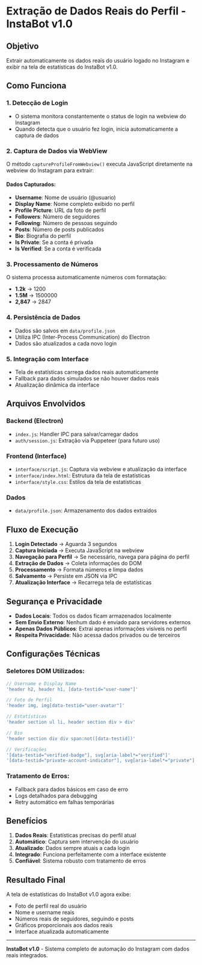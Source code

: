 # Extração de Dados Reais do Perfil - InstaBot v1.0

## Objetivo
Extrair automaticamente os dados reais do usuário logado no Instagram e exibir na tela de estatísticas do InstaBot v1.0.

## Como Funciona

### 1. Detecção de Login
- O sistema monitora constantemente o status de login na webview do Instagram
- Quando detecta que o usuário fez login, inicia automaticamente a captura de dados

### 2. Captura de Dados via WebView
O método `captureProfileFromWebview()` executa JavaScript diretamente na webview do Instagram para extrair:

#### Dados Capturados:
- **Username**: Nome de usuário (@usuario)
- **Display Name**: Nome completo exibido no perfil
- **Profile Picture**: URL da foto de perfil
- **Followers**: Número de seguidores
- **Following**: Número de pessoas seguindo
- **Posts**: Número de posts publicados
- **Bio**: Biografia do perfil
- **Is Private**: Se a conta é privada
- **Is Verified**: Se a conta é verificada

### 3. Processamento de Números
O sistema processa automaticamente números com formatação:
- **1.2k** → 1200
- **1.5M** → 1500000
- **2,847** → 2847

### 4. Persistência de Dados
- Dados são salvos em `data/profile.json`
- Utiliza IPC (Inter-Process Communication) do Electron
- Dados são atualizados a cada novo login

### 5. Integração com Interface
- Tela de estatísticas carrega dados reais automaticamente
- Fallback para dados simulados se não houver dados reais
- Atualização dinâmica da interface

## Arquivos Envolvidos

### Backend (Electron)
- `index.js`: Handler IPC para salvar/carregar dados
- `auth/session.js`: Extração via Puppeteer (para futuro uso)

### Frontend (Interface)
- `interface/script.js`: Captura via webview e atualização da interface
- `interface/index.html`: Estrutura da tela de estatísticas
- `interface/style.css`: Estilos da tela de estatísticas

### Dados
- `data/profile.json`: Armazenamento dos dados extraídos

## Fluxo de Execução

1. **Login Detectado** → Aguarda 3 segundos
2. **Captura Iniciada** → Executa JavaScript na webview
3. **Navegação para Perfil** → Se necessário, navega para página do perfil
4. **Extração de Dados** → Coleta informações do DOM
5. **Processamento** → Formata números e limpa dados
6. **Salvamento** → Persiste em JSON via IPC
7. **Atualização Interface** → Recarrega tela de estatísticas

## Segurança e Privacidade

- **Dados Locais**: Todos os dados ficam armazenados localmente
- **Sem Envio Externo**: Nenhum dado é enviado para servidores externos
- **Apenas Dados Públicos**: Extrai apenas informações visíveis no perfil
- **Respeita Privacidade**: Não acessa dados privados ou de terceiros

## Configurações Técnicas

### Seletores DOM Utilizados:
```javascript
// Username e Display Name
'header h2, header h1, [data-testid="user-name"]'

// Foto de Perfil
'header img, img[data-testid="user-avatar"]'

// Estatísticas
'header section ul li, header section div > div'

// Bio
'header section div div span:not([data-testid])'

// Verificações
'[data-testid="verified-badge"], svg[aria-label*="verified"]'
'[data-testid="private-account-indicator"], svg[aria-label*="private"]'
```

### Tratamento de Erros:
- Fallback para dados básicos em caso de erro
- Logs detalhados para debugging
- Retry automático em falhas temporárias

## Benefícios

1. **Dados Reais**: Estatísticas precisas do perfil atual
2. **Automático**: Captura sem intervenção do usuário
3. **Atualizado**: Dados sempre atuais a cada login
4. **Integrado**: Funciona perfeitamente com a interface existente
5. **Confiável**: Sistema robusto com tratamento de erros

## Resultado Final

A tela de estatísticas do InstaBot v1.0 agora exibe:
- Foto de perfil real do usuário
- Nome e username reais
- Números reais de seguidores, seguindo e posts
- Gráficos proporcionais aos dados reais
- Interface atualizada automaticamente

---

**InstaBot v1.0** - Sistema completo de automação do Instagram com dados reais integrados. 